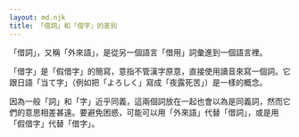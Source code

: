 ```yaml
---
layout: md.njk
title: 「借詞」和「借字」的差別
---
```


「借詞」，又稱「外來語」，是從另一個語言「借用」詞彙進到一個語言裡。

「借字」是「假借字」的簡寫，意指不管漢字原意，直接使用讀音來寫一個詞。它跟日語「当て字」（例如把「よろしく」寫成「夜露死苦」）是一樣的概念。

因為一般「詞」和「字」近乎同義，這兩個詞放在一起也會以為是同義詞，然而它們的意思相差甚遠。要避免困惑，可能可以用「外來語」代替「借詞」，或是用「假借字」代替「借字」。
